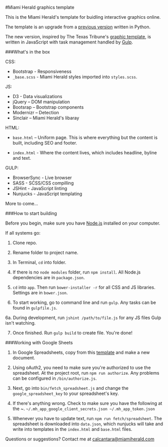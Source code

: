 #Miami Herald graphics template

This is the Miami Herald's template for buidling interactive graphics online.

The template is an upgrade from a [previous version](https://github.com/chrisalcantara/herald-app-template/tree/1ee9f55245a47e842a0dc53674c301fd6b68b51d) written in Python.

The new version, inspired by The Texas Tribune's [graphic template](https://github.com/texastribune/newsapps-graphic-kit), is written in JavaScript with task management handled by [Gulp](http://gulpjs.com/).

###What's in the box

CSS:

+ Bootstrap - Responsiveness
+ `_base.scss` - Miami Herald styles imported into `styles.scss`.

JS:

+ D3 - Data visualizations
+ jQuery – DOM manipulation
+ Bootsrap – Bootstrap components
+ Modernizr – Detection
+ Sinclair – Miami Herald's libaray
	

HTML:

+ `base.html` – Uniform page. This is where everything but the content is built, including SEO and footer.

+ `index.html` - Where the content lives, which includes headline, byline and text.


GULP:

+ BrowserSync - Live browser
+ SASS - SCSS/CSS compilling
+ JSHint - JavaScript linting
+ Nunjucks - JavaScript templating

More to come...

###How to start building

Before you begin, make sure you have [Node.js](https://nodejs.org/) installed on your computer.

If all systems go:

1. Clone repo.

2. Rename folder to project name.

3. In Terminal, `cd` into folder.

4. If there is no `node modules` folder, run `npm install`. All Node.js dependencies are in `package.json`.

5. `cd` into `app`. Then run `bower-installer -r` for all CSS and JS libraries. Settings are in `bower.json`.

6. To start working, go to command line and run `gulp`. Any tasks can be found in `gulpfile.js`.

6a. During development, run `jshint /path/to/file.js` for any JS files Gulp isn't watching.

7. Once finished. Run `gulp build` to create file. You're done!

###Working with Google Sheets

1. In Google Spreadsheets, copy from this [template](https://docs.google.com/spreadsheets/d/1EB0Xq0mt_MkszaBHeSpIWGdlSnt0errmxo7pQqTdvCw/edit#gid=0) and make a new document.

2. Using oAuth2, you need to make sure you're authorized to use the spreadsheet. At the project root, run `npm run authorize`. Any problems can be configured in `/bin/authorize.js`.

3. Next, go into `bin/fetch_spreadsheet.js` and change the `google_spreadsheet_key` to your spreadsheet's key.

4. If there's anything wrong. Check to make sure you have the following at the ~. `~/.mh_app_google_client_secrets.json
~/.mh_app_token.json`

5. Whenever you have to update text, run `npm run fetch/spreadsheet`. The spreadsheet is downloaded into `data.json`, which nunjucks will take and write into templates in the `index.html` and `base.html` files.

Questions or suggestions? Contact me at [calcantara@miamiherald.com](mailto:calcantara@miamiherald.com)